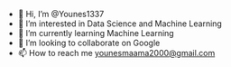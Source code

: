 - 👋 Hi, I’m @Younes1337
- 👀 I’m interested in Data Science and Machine Learning
- 🌱 I’m currently learning Machine Learning 
- 💞️ I’m looking to collaborate on Google 
- 📫 How to reach me younesmaama2000@gmail.com

<!---
Younes1337/Younes1337 is a ✨ special ✨ repository because its `README.md` (this file) appears on your GitHub profile.
You can click the Preview link to take a look at your changes.
--->
